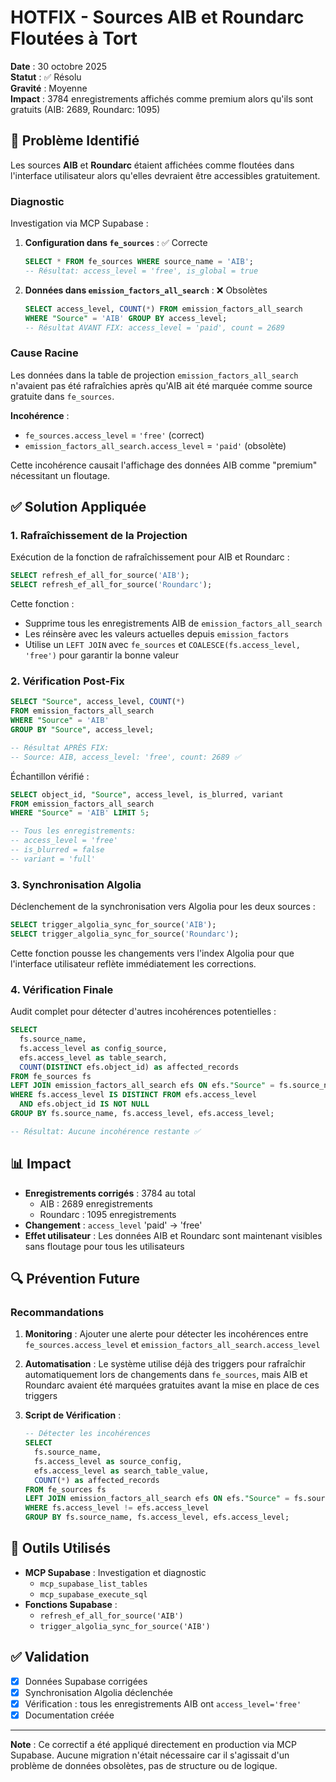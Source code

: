 # HOTFIX - Sources AIB et Roundarc Floutées à Tort

**Date** : 30 octobre 2025  
**Statut** : ✅ Résolu  
**Gravité** : Moyenne  
**Impact** : 3784 enregistrements affichés comme premium alors qu'ils sont gratuits (AIB: 2689, Roundarc: 1095)

## 🔴 Problème Identifié

Les sources **AIB** et **Roundarc** étaient affichées comme floutées dans l'interface utilisateur alors qu'elles devraient être accessibles gratuitement.

### Diagnostic

Investigation via MCP Supabase :

1. **Configuration dans `fe_sources`** : ✅ Correcte
   ```sql
   SELECT * FROM fe_sources WHERE source_name = 'AIB';
   -- Résultat: access_level = 'free', is_global = true
   ```

2. **Données dans `emission_factors_all_search`** : ❌ Obsolètes
   ```sql
   SELECT access_level, COUNT(*) FROM emission_factors_all_search 
   WHERE "Source" = 'AIB' GROUP BY access_level;
   -- Résultat AVANT FIX: access_level = 'paid', count = 2689
   ```

### Cause Racine

Les données dans la table de projection `emission_factors_all_search` n'avaient pas été rafraîchies après qu'AIB ait été marquée comme source gratuite dans `fe_sources`.

**Incohérence** :
- `fe_sources.access_level` = `'free'` (correct)
- `emission_factors_all_search.access_level` = `'paid'` (obsolète)

Cette incohérence causait l'affichage des données AIB comme "premium" nécessitant un floutage.

## ✅ Solution Appliquée

### 1. Rafraîchissement de la Projection

Exécution de la fonction de rafraîchissement pour AIB et Roundarc :

```sql
SELECT refresh_ef_all_for_source('AIB');
SELECT refresh_ef_all_for_source('Roundarc');
```

Cette fonction :
- Supprime tous les enregistrements AIB de `emission_factors_all_search`
- Les réinsère avec les valeurs actuelles depuis `emission_factors`
- Utilise un `LEFT JOIN` avec `fe_sources` et `COALESCE(fs.access_level, 'free')` pour garantir la bonne valeur

### 2. Vérification Post-Fix

```sql
SELECT "Source", access_level, COUNT(*) 
FROM emission_factors_all_search 
WHERE "Source" = 'AIB'
GROUP BY "Source", access_level;

-- Résultat APRÈS FIX:
-- Source: AIB, access_level: 'free', count: 2689 ✅
```

Échantillon vérifié :
```sql
SELECT object_id, "Source", access_level, is_blurred, variant
FROM emission_factors_all_search 
WHERE "Source" = 'AIB' LIMIT 5;

-- Tous les enregistrements:
-- access_level = 'free'
-- is_blurred = false
-- variant = 'full'
```

### 3. Synchronisation Algolia

Déclenchement de la synchronisation vers Algolia pour les deux sources :

```sql
SELECT trigger_algolia_sync_for_source('AIB');
SELECT trigger_algolia_sync_for_source('Roundarc');
```

Cette fonction pousse les changements vers l'index Algolia pour que l'interface utilisateur reflète immédiatement les corrections.

### 4. Vérification Finale

Audit complet pour détecter d'autres incohérences potentielles :

```sql
SELECT 
  fs.source_name,
  fs.access_level as config_source,
  efs.access_level as table_search,
  COUNT(DISTINCT efs.object_id) as affected_records
FROM fe_sources fs
LEFT JOIN emission_factors_all_search efs ON efs."Source" = fs.source_name
WHERE fs.access_level IS DISTINCT FROM efs.access_level
  AND efs.object_id IS NOT NULL
GROUP BY fs.source_name, fs.access_level, efs.access_level;

-- Résultat: Aucune incohérence restante ✅
```

## 📊 Impact

- **Enregistrements corrigés** : 3784 au total
  - AIB : 2689 enregistrements
  - Roundarc : 1095 enregistrements
- **Changement** : `access_level` 'paid' → 'free'
- **Effet utilisateur** : Les données AIB et Roundarc sont maintenant visibles sans floutage pour tous les utilisateurs

## 🔍 Prévention Future

### Recommandations

1. **Monitoring** : Ajouter une alerte pour détecter les incohérences entre `fe_sources.access_level` et `emission_factors_all_search.access_level`

2. **Automatisation** : Le système utilise déjà des triggers pour rafraîchir automatiquement lors de changements dans `fe_sources`, mais AIB et Roundarc avaient été marquées gratuites avant la mise en place de ces triggers

3. **Script de Vérification** : 
   ```sql
   -- Détecter les incohérences
   SELECT 
     fs.source_name,
     fs.access_level as source_config,
     efs.access_level as search_table_value,
     COUNT(*) as affected_records
   FROM fe_sources fs
   LEFT JOIN emission_factors_all_search efs ON efs."Source" = fs.source_name
   WHERE fs.access_level != efs.access_level
   GROUP BY fs.source_name, fs.access_level, efs.access_level;
   ```

## 🔧 Outils Utilisés

- **MCP Supabase** : Investigation et diagnostic
  - `mcp_supabase_list_tables`
  - `mcp_supabase_execute_sql`
- **Fonctions Supabase** :
  - `refresh_ef_all_for_source('AIB')`
  - `trigger_algolia_sync_for_source('AIB')`

## ✅ Validation

- [x] Données Supabase corrigées
- [x] Synchronisation Algolia déclenchée
- [x] Vérification : tous les enregistrements AIB ont `access_level='free'`
- [x] Documentation créée

---

**Note** : Ce correctif a été appliqué directement en production via MCP Supabase. Aucune migration n'était nécessaire car il s'agissait d'un problème de données obsolètes, pas de structure ou de logique.

